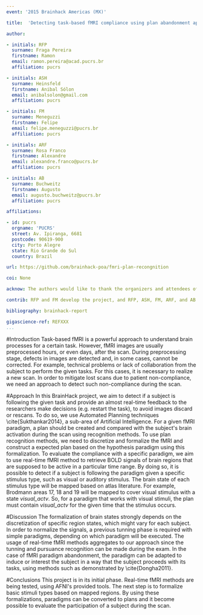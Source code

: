 ```yaml
---
event: '2015 Brainhack Americas (MX)'

title:  'Detecting task-based fMRI compliance using plan abandonment approaches'

author:

- initials: RFP
  surname: Fraga Pereira
  firstname: Ramon
  email: ramon.pereira@acad.pucrs.br
  affiliation: pucrs

- initials: ASH
  surname: Heinsfeld
  firstname: Anibal Sólon
  email: anibalsolon@gmail.com
  affiliation: pucrs

- initials: FM
  surname: Meneguzzi
  firstname: Felipe
  email: felipe.meneguzzi@pucrs.br
  affiliation: pucrs

- initials: ARF
  surname: Rosa Franco
  firstname: Alexandre
  email: alexandre.franco@pucrs.br
  affiliation: pucrs

- initials: AB
  surname: Buchweitz
  firstname: Augusto
  email: augusto.buchweitz@pucrs.br
  affiliation: pucrs

affiliations:

- id: pucrs
  orgname: 'PUCRS'
  street: Av. Ipiranga, 6681
  postcode: 90619-900
  city: Porto Alegre
  state: Rio Grande do Sul
  country: Brazil

url: https://github.com/brainhack-poa/fmri-plan-recongnition

coi: None

acknow: The authors would like to thank the organizers and attendees of Brainhack MX and the developers of AFNI.

contrib: RFP and FM develop the project, and RFP, ASH, FM, ARF, and AB wrote the report.

bibliography: brainhack-report

gigascience-ref: REFXXX
...
```


#Introduction
Task-based fMRI is a powerful approach to understand brain processes for a certain task.
However, fMRI images are usually preprocessed hours, or even days, after the scan.
During preprocessing stage, defects in images are detected and, in some cases, cannot be corrected.
For example, technical problems or lack of collaboration from the subject to perform the given tasks.
For this cases, it is necessary to realize a new scan.
In order to mitigate lost scans due to patient non-compliance, we need an approach to detect such non-compliance during the scan.

#Approach
In this BrainHack project, we aim to detect if a subject is following the given task and provide an almost real-time feedback to the researchers make decisions (e.g. restart the task), to avoid images discard or rescans.
To do so, we use Automated Planning techniques \cite{Sukthankar2014}, a sub-area of Artificial Intelligence.
For a given fMRI paradigm, a plan should be created and compared with the subject's brain activation during the scan using recognition methods.
To use plan recognition methods, we need to discretize and formalize the fMRI and construct a expected plan based on the hypothesis paradigm using this formalization.
To evaluate the compliance with a specific paradigm, we aim to use real-time fMRI method to retrieve BOLD signals of brain regions that are supposed to be active in a particular time range.
By doing so, it is possible to detect if a subject is following the paradigm given a specific stimulus type, such as visual or auditory stimulus.
The brain state of each stimulus type will be mapped based on atlas literature.
For example, Brodmann areas 17, 18 and 19 will be mapped to cover visual stimulus with a state *visual_actv*.
So, for a paradigm that works with visual stimuli, the plan must contain *visual_actv* for the given time that the stimulus occurs.

#Discussion
The formalization of brain states strongly depends on the discretization of specific region states, which might vary for each subject.
In order to normalize the signals, a previous tunning phase is required with simple paradigms, depending on which paradigm will be executed.
The usage of real-time fMRI methods aggregates to our approach since the tunning and pursuance recognition can be made during the exam.
In the case of fMRI paradigm abandonment, the paradigm can be adapted to induce or interest the subject in a way that the subject proceeds with its tasks, using methods such as demonstrated by \cite{Dongha2011}.

#Conclusions
This project is in its initial phase.
Real-time fMRI methods are being tested, using AFNI's provided tools.
The next step is to formalize basic stimuli types based on mapped regions.
By using these formalizations, paradigms can be converted to plans and it become possible to evaluate the participation of a subject during the scan.